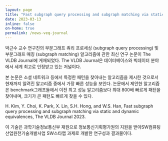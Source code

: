 ```yaml
---
layout: page
title: "Fast subgraph query processing and subgraph matching via static and dynamic equivalences – The VLDB Journal 2023에 논문 게재"
date: 2023-03-13
inline: false
on-home: true
permalink: /news-veq-journal
---
```


박근수 교수 연구진의 부분그래프 쿼리 프로세싱 (subgraph query processing) 및 부분그래프 매칭 (subgraph matching) 알고리즘에 관한 최신 연구 논문이 The VLDB Journal에 게재되었다. The VLDB Journal은 데이터베이스와 빅데이터 분야에서 세계 최고로 인정받고 있는 저널이다.

본 논문은 소셜 네트워크 등에서 특정한 패턴을 찾아내는 알고리즘을 제시한 것으로서 현재까지 알려진 알고리즘 중에서 가장 빠른 성능을 보인다. 논문에서 제안한 알고리즘은 benchmark그래프들에서 이전 최고 성능 알고리즘보다 최대 800배 빠르게 패턴을 찾아내며, 크기가 큰 패턴도 빠르게 찾을 수 있다.

H. Kim, Y. Choi, K. Park, X. Lin, S.H. Hong, and W.S. Han, Fast subgraph query processing and subgraph matching via static and dynamic equivalences, The VLDB Journal 2023.

이 기술은 과학기술정보통신부 재원으로 정보통신기획평가원의 지원을 받아SW컴퓨팅산업원천기술개발사업 SW스타랩 과제로 개발한 연구성과 결과물이다.
